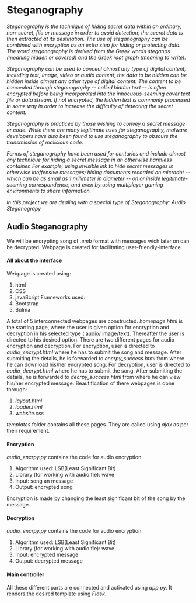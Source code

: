 # Steganography
_Steganography is the technique of hiding secret data within an ordinary, non-secret, file or message in order to avoid detection; the secret data is then extracted at its destination. The use of steganography can be combined with encryption as an extra step for hiding or protecting data. The word steganography is derived from the Greek words steganos (meaning hidden or covered) and the Greek root graph (meaning to write)._

_Steganography can be used to conceal almost any type of digital content, including text, image, video or audio content; the data to be hidden can be hidden inside almost any other type of digital content. The content to be concealed through steganography -- called hidden text -- is often encrypted before being incorporated into the innocuous-seeming cover text file or data stream. If not encrypted, the hidden text is commonly processed in some way in order to increase the difficulty of detecting the secret content._

_Steganography is practiced by those wishing to convey a secret message or code. While there are many legitimate uses for steganography, malware developers have also been found to use steganography to obscure the transmission of malicious code._

_Forms of steganography have been used for centuries and include almost any technique for hiding a secret message in an otherwise harmless container. For example, using invisible ink to hide secret messages in otherwise inoffensive messages; hiding documents recorded on microdot -- which can be as small as 1 millimeter in diameter -- on or inside legitimate-seeming correspondence; and even by using multiplayer gaming environments to share information._

_In this project we are dealing with a special type of Steganography: Audio Steganograpy_

## Audio Steganography

We will be encrypting song of _.emb_ format with messages wich later on can be decrypted. Webpage is created for facilitating user-friendly-interface.

####  All about the interface
Webpage is created using:
1. html
2. CSS
3. javaScript
Frameworks used:
1. Bootstrap
2. Bulma

A total of 5 interconnected webpages are constructed.
_homepage.html_ is the starting page, where the user is given option for encryption and decryption in his selected type ( audio/ image/text). Thereafter the user is directed to his desired option. There are two different pages for audio encryption and decryption.
For encryption, user is directed to _audio_encrypt.html_ where he has to submit the song and message. After submiting the details, he is forwarded to _encrpy_success.html_ from where he can download his/her encrypted song.
For decryption, user is directed to _audio_decrypt.html_ where he has to submit the song. After submiting the details, he is forwarded to _decrpy_success.html_ from where he can view his/her encrypted message.
Beautification of there webpages is done through:

1. _layout.html_
2. _loader.html_
3. _website.css_

_templates_ folder contains all these pages. They are called using _ajax_ as per their requirement.  


#### Encryption

_audio_encrpy.py_ contains the code for audio encryption.

1. Algorithm used: LSB(Least Significant Bit)
2. Library (for working with audio fie): wave
3. Input: song an message
4. Output: encrypted song

Encryption is made by changing the least significant bit of the song by the message.

#### Decryption

_audio_encrpy.py_ contains the code for audio encryption.

1. Algorithm used: LSB(Least Significant Bit)
2. Library (for working with audio fie): wave
3. Input: encrypted message
4. Output: decrypted message

#### Main controller
All these different parts are connected and activated using _app.py_. It renders the desired template using _Flask_. 
 



